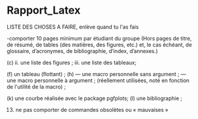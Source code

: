 # Rapport_Latex

LISTE DES CHOSES A FAIRE, enlève quand tu l'as fais

-comporter 10 pages minimum par étudiant du groupe (Hors pages de titre, de résumé, de tables (des matières, des figures, etc.) et, le cas échéant, de glossaire, d’acronymes,
de bibliographie, d’index, d’annexes.)

(c) 
ii. une liste des figures ;
iii. une liste des tableaux;

(f) un tableau (flottant) ;
(h) — une macro personnelle sans argument ;
    — une macro personnelle à argument ;
    (réellement utilisées, noté en fonction de l'utilité de la macro) ;

(k) une courbe réalisée avec le package pgfplots;
(l) une bibliographie ;

13. ne pas comporter de commandes obsolètes ou « mauvaises »
